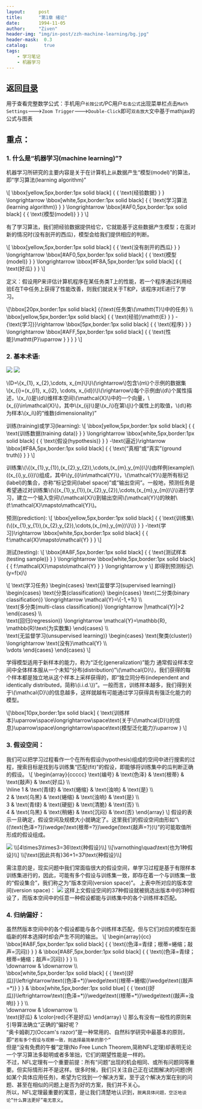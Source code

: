 ```yaml
---
layout:     post
title:      "第1章 绪论"
date:       1994-11-05
author:     "Ziven"
header-img: "img/in-post/zzh-machine-learning/bg.jpg"
header-mask:  0.3
catalog:      true
tags:
    - 学习笔记
    - 机器学习
---
```


返回[目录](http://ziven.xin/2017/07/06/zzh-machine-learning-outline/)   
---------------------------------------------------------------
用于查看完整数学公式：手机用户`长按公式`/PC用户`右击公式`出现菜单栏点击`Math Settings`--->`Zoom Trigger`--->`Double-Click`即可`双击放大`文中基于mathjax的公式与图表

## 重点：
### 1. 什么是“机器学习(machine learning)”?
机器学习所研究的主要内容是关于在计算机上从数据产生“模型(model)”的算法，即“学习算法(learning algorithm)”   

\\[
\bbox[yellow,5px,border:1px solid black]
{
  {
  \text{经验数据}
  }
}
\longrightarrow
\bbox[white,5px,border:1px solid black]
{
  {
    \text{学习算法(learning algorithm)}
  }
}
\longrightarrow
\bbox[#AF0,5px,border:1px solid black]
{
  {
    \text{模型(model)}
  }
}
\\]


有了学习算法，我们把经验数据提供给它，它就能基于这些数据产生模型；在面对新的情况时(没有剖开的西瓜)，模型会给我们提供相应的判断。

\\[
\bbox[yellow,5px,border:1px solid black]
{
  {
  \text{没有剖开的西瓜}
  }
}
\longrightarrow
\bbox[#AF0,5px,border:1px solid black]
{
  {
    \text{模型(model)}
  }
}
\longrightarrow
\bbox[#F8A,5px,border:1px solid black]
{
  {
    \text{好瓜}
  }
}
\\]


定义：假设用P来评估计算机程序在某任务类T上的性能，若一个程序通过利用经验E在T中任务上获得了性能改善，则我们就说关于T和P，该程序对E进行了学习。

\\[\bbox[20px,border:1px solid black]
{\{\text{任务类\\(\mathtt{T}\\)中的任务} \\\  
\bbox[yellow,5px,border:1px solid black]
{
  {
  \text{经验}\mathtt{E}
  }
}
\-{\text{学习}}\rightarrow
\bbox[5px,border:1px solid black]
{
  {
    \text{程序}
  }
}
\longrightarrow
\bbox[#AFF,5px,border:1px solid black]
{
  {
    \text{性能}\mathtt{P}\uparrow
  }
}
\}
}
\\]
### 2. 基本术语:
<img src="/img/in-post/zzh-machine-learning/ch1/terminology.svg" />
<img src="/img/in-post/zzh-machine-learning/ch1/terminology2.svg" />

\\(D=\\{x_{1}, x_{2},\cdots, x_{m}\\}\\)\\(\rightarrow\\)包含\\(m\\)个示例的数据集   
\\(x_{i}=(x_{i1}, x_{i2}, \cdots, x_{id})\\)\\(\rightarrow\\)每个示例由\\(d\\)个属性描述，\\(x_i\\)是\\(d\\)维样本空间\\(\mathcal{X}\\)中的一个向量，\\(x_{i}\in\mathcal{X}\\)，其中\\(x_{ij}\\)是\\(x_i\\)在第\\(j\\)个属性上的取值，\\(d\\)称为样本\\(x_i\\)的“维数(dimensionality)”

训练(training)或学习(learning):
\\[
\bbox[yellow,5px,border:1px solid black]
{
  {
  \text{训练数据(training data)}
  }
}
\longrightarrow
\bbox[white,5px,border:1px solid black]
{
  {
    \text{假设(hypothesis)}
  }
}
\-\text{逼近}\rightarrow
\bbox[#F8A,5px,border:1px solid black]
{
  {
    \text{“真相”或“真实”(ground truth)}
  }
}
\\]

训练集\\(\\{(x_{1},y_{1}),(x_{2},y_{2}),\cdots,(x_{m},y_{m})\\}\\)由样例(example)\\(\(x_{i},y_{i}\)\\)组成，其中\\(y_{i}\in\mathcal{Y}\\)，\\(\mathcal{Y}\\)是所有标记(label)的集合，亦称“标记空间(label space)”或“输出空间”。一般地，预测任务是希望通过对训练集\\(\\{(x_{1},y_{1}),(x_{2},y_{2}),\cdots,(x_{m},y_{m})\\}\\)进行学习，建立一个输入空间\\(\mathcal{X}\\)到输出空间\\(\mathcal{Y}\\)的映射\\(f:\mathcal{X}\mapsto\mathcal{Y}\\)。

预测(prediction):
\\[
\bbox[yellow,5px,border:1px solid black]
{
  {
  \text{训练集\\(\\{(x_{1},y_{1}),(x_{2},y_{2}),\cdots,(x_{m},y_{m})\\}\\)}
  }
}
\-\text{学习}\rightarrow
\bbox[white,5px,border:1px solid black]
{
  {
  f:\mathcal{X}\mapsto\mathcal{Y}
  }
}
\\]

测试(testing):
\\[
\bbox[#A8F,5px,border:1px solid black]
{
  {
  \text{测试样本(testing sample)}
  }
}
\longrightarrow
\bbox[white,5px,border:1px solid black]
{
  {
  f:\mathcal{X}\mapsto\mathcal{Y}
  }
}
\longrightarrow
y
\\]
即得到预测标记\\(y=f(x)\\)

\\[
\text{学习任务}
\begin{cases}
\text{监督学习(supervised learning)}  \begin{cases}
\text{分类(classification)} \begin{cases}
\text{二分类(binary classification)} \longrightarrow \mathcal{Y}=\\{-1,+1\\} \\\  
\text{多分类(multi-class classification)} \longrightarrow |\mathcal{Y}|>2
\end{cases} \\\  
\text{回归(regression)} \longrightarrow \mathcal{Y}=\mathbb{R}, \mathbb{R}\text{为实数集}
\end{cases} \\\  
\text{无监督学习(unsupervised learning)} \begin{cases}
\text{聚类(cluster)} \longrightarrow \text{没有}\mathcal{Y} \\\  
\vdots
\end{cases}
\end{cases}
\\]

学得模型适用于新样本的能力，称为“泛化(generalization)”能力
通常假设样本空间中全体样本服从一个未知“分布(distribution)”\\(\mathcal{D}\\)，我们获得的每个样本都是独立地从这个样本上采样获得的，即“独立同分布(independent and identically distributed，简称\\(i.i.d.\\))”。一般而言，训练样本越多，我们得到关于\\(\mathcal{D}\\)的信息越多，这样就越有可能通过学习获得具有强泛化能力的模型。

\\[\bbox[10px,border:1px solid black]
{
\text{训练样本}\uparrow\space\longrightarrow\space\text{关于\\(\mathcal{D}\\)的信息}\uparrow\space\longrightarrow\space\text{模型泛化能力}\uparrow
}
\\]

### 3. 假设空间：
我们可以把学习过程看作一个在所有假设(hypothesis)组成的空间中进行搜索的过程，搜索目标是找到与训练集“匹配(fit)”的假设，即能够将训练集中的瓜判断正确的假设。
\\[
\begin{array}{ccccc}
\text{编号} & \text{色泽} & \text{根蒂} & \text{敲声} & \text{好瓜} \\\   
\hline
1 & \text{青绿} & \text{蜷缩} & \text{浊响} & \text{是} \\\   
2 & \text{乌黑} & \text{蜷缩} & \text{浊响} & \text{是} \\\   
3 & \text{青绿} & \text{硬挺} & \text{清脆} & \text{否} \\\   
4 & \text{乌黑} & \text{稍蜷} & \text{沉闷} & \text{否}
\end{array}
\\]
假设的表示一旦确定，假设空间及规模大小就确定了。这里我们的假设空间由形如“\\((\text{色泽=?})\wedge(\text{根蒂=?})\wedge(\text{敲声=?})\\)”的可能取值所形成的假设组成。

<img src="/img/in-post/zzh-machine-learning/ch1/hypothesis-space.svg" />
\\[4\times3\times3=36\text{种假设}\\]
\\[\varnothing\quad\text{也为1种假设}\\]
\\[\text{因此共有}36+1=37\text{种假设}\\]

需注意的是，现实问题中我们常面临很大的假设空间，单学习过程是基于有限样本训练集进行的，因此，可能有多个假设与训练集一致，即存在着一个与训练集一致的“假设集合”，我们称之为“版本空间(version space)”。
上表中所对应的版本空间(version space)：
<img src="/img/in-post/zzh-machine-learning/ch1/version-space.svg" />
这样上文假设空间的37种假设就被挑选出版本中的3种假设了，而版本空间中的任意一种假设都能与训练集中的各个训练样本匹配。

### 4. 归纳偏好：
虽然然版本空间中的各个假设都能与各个训练样本匹配，但与它们对应的模型在面临新的样本选择时却会产生不同的输出。
\\[
\begin{array}{cc}
\bbox[#A8F,5px,border:1px solid black]
{
  {
  \text{(色泽=青绿；根蒂=蜷缩；敲声=沉闷)}
  }
}  &
\bbox[#A8F,5px,border:1px solid black]
{
  {
  \text{(色泽=青绿；根蒂=蜷缩；敲声=沉闷)}
  }
}  \\\   
\downarrow  & \downarrow \\\   
\bbox[white,5px,border:1px solid black]
{
  {
  \text{(好瓜)}\leftrightarrow\text{(色泽=\*)}\wedge\text{(根蒂=蜷缩)}\wedge\text{(敲声=\*)}
  }
} &
\bbox[white,5px,border:1px solid blue]
{
  {
  \text{(好瓜)}\leftrightarrow\text{(色泽=\*)}\wedge\text{(根蒂=\*)}\wedge\text{(敲声=浊响)}
  }
} \\\  
\downarrow & \downarrow \\\  
\text{好瓜} & \color{red}{不是好瓜}
\end{array}
\\]
那么有没有一般性的原则来引导算法确立“正确的”偏好呢？  
“奥卡姆剃刀(Occam's razor)”是一种常用的、自然科学研究中最基本的原则，即`“若有多个假设与观察一致，则选择最简单的那个”`  
但是“没有免费的午餐”定理(No Free Lunch Theorem,简称NFL定理)却表明无论一个学习算法多聪明或者多笨拙，它们的期望性能是一样的。  
不过，NFL定理有一个重要前提：所有“问题”出现的机会相同、或所有问题同等重要。但实际情形并不是这样。很多时候，我们只关注自己正在试图解决的问题(例如某个具体应用任务)，希望为它找到一个解决方案，至于这个解决方案在别的问题、甚至在相似的问题上是否为好的方案，我们并不关心。   
所以，NFL定理最重要的寓意，是让我们清楚地认识到，`脱离具体问题，空泛地谈论“什么算法更好”毫无意义`。

<!-- ### 习题：
> 1.1 表1.1中若只包含编号为1和4的两个样例，试给出相应的版本空间。

即：
\\[
\begin{array}{ccccc}
\text{编号} & \text{色泽} & \text{根蒂} & \text{敲声} & \text{好瓜} \\\   
\hline
1 & \text{青绿} & \text{蜷缩} & \text{浊响} & \text{是} \\\    
4 & \text{乌黑} & \text{稍蜷} & \text{沉闷} & \text{否}
\end{array}
\\]

因此版本空间是：
\\[
\bbox[white,5px,border:1px solid black]
{
  \text{(色泽=青绿；根蒂=蜷缩；敲声=浊响)}
}
\\]

> 1.2 与使用单个合取式来进行假设表示相比，使用“析合范式”将使得假设空间具有更强的表示能力。例如  
\\[
\text{好瓜}\leftrightarrow\bigl((\text{色泽=\*})\wedge(\text{根蒂=蜷缩})\wedge(\text{敲声=\*})\bigr) \\\
\qquad\qquad\lor\bigl((\text{色泽=乌黑})\land(\text{根蒂=\*})\land(\text{敲声=沉闷})\bigr),
\\]
会把“\\((\text{色泽=青绿})\wedge(\text{根蒂=蜷缩})\wedge(\text{敲声=清脆})\\)”以及“\\((\text{色泽=乌黑})\land(\text{根蒂=硬挺})\land(\text{敲声=沉闷})\\)”都分类为“好瓜”。若使用最多包含\\(k\\)个合区范式的析合范式来表达表1.1西瓜分类问题的假设空间，试估算共有多少种可能的假设。

\\[
\begin{array}{ccccc}
\text{编号} & \text{色泽} & \text{根蒂} & \text{敲声} & \text{好瓜} \\\   
\hline
1 & \text{青绿} & \text{蜷缩} & \text{浊响} & \text{是} \\\   
2 & \text{乌黑} & \text{蜷缩} & \text{浊响} & \text{是} \\\   
3 & \text{青绿} & \text{硬挺} & \text{清脆} & \text{否} \\\   
4 & \text{乌黑} & \text{稍蜷} & \text{沉闷} & \text{否}
\end{array}
\\]
\\[
\text{好瓜}\leftrightarrow\bigl((\text{色泽=\*})\wedge(\text{根蒂=蜷缩})\wedge(\text{敲声=\*})\bigr) \\\
\qquad\qquad\lor\bigl((\text{色泽=乌黑})\land(\text{根蒂=\*})\land(\text{敲声=沉闷})\bigr) \\\
\\]
> 1.3 若数据集包含噪声，则假设空间中有可能不存在与所有训练样本都一致的假设。在此情形下，试设计一种归纳偏好用于假设选择。

> 1.5 试述机器学习能在互联网搜索的哪些环节起什么作用。 -->
